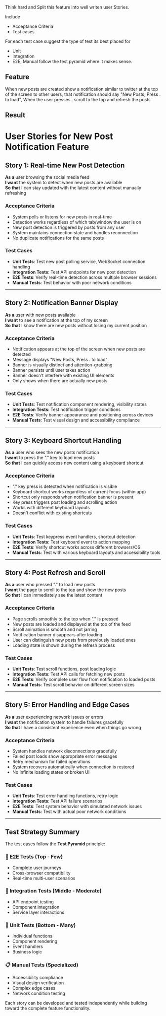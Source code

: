 Think hard and Split this feature into well writen user Stories. 

Include 
* Acceptance Criteria 
* Test cases. 

For each test case suggest the type of test its best placed for 
* Unit
* Integration
* E2E, Manual
follow the test pyramid where it makes sense. 

Feature
-----
When new posts are created show a notification similar to twitter at the top 
of the screen to other users, that notification should say "New Posts, Press .
to load", When the user presses . scroll to the top and refresh the posts












Result
------
# User Stories for New Post Notification Feature

## Story 1: Real-time New Post Detection
**As a** user browsing the social media feed  
**I want** the system to detect when new posts are available  
**So that** I can stay updated with the latest content without manually refreshing

### Acceptance Criteria
- System polls or listens for new posts in real-time
- Detection works regardless of which tab/window the user is on
- New post detection is triggered by posts from any user
- System maintains connection state and handles reconnection
- No duplicate notifications for the same posts

### Test Cases
- **Unit Tests**: Test new post polling service, WebSocket connection handling
- **Integration Tests**: Test API endpoints for new post detection
- **E2E Tests**: Verify real-time detection across multiple browser sessions
- **Manual Tests**: Test behavior with poor network conditions

---

## Story 2: Notification Banner Display
**As a** user with new posts available  
**I want** to see a notification at the top of my screen  
**So that** I know there are new posts without losing my current position

### Acceptance Criteria
- Notification appears at the top of the screen when new posts are detected
- Message displays "New Posts, Press . to load"
- Banner is visually distinct and attention-grabbing
- Banner persists until user takes action
- Banner doesn't interfere with existing UI elements
- Only shows when there are actually new posts

### Test Cases
- **Unit Tests**: Test notification component rendering, visibility states
- **Integration Tests**: Test notification trigger conditions
- **E2E Tests**: Verify banner appearance and positioning across devices
- **Manual Tests**: Test visual design and accessibility compliance

---

## Story 3: Keyboard Shortcut Handling
**As a** user who sees the new posts notification  
**I want** to press the "." key to load new posts  
**So that** I can quickly access new content using a keyboard shortcut

### Acceptance Criteria
- "." key press is detected when notification is visible
- Keyboard shortcut works regardless of current focus (within app)
- Shortcut only responds when notification banner is present
- Key press triggers post loading and scrolling action
- Works with different keyboard layouts
- Doesn't conflict with existing shortcuts

### Test Cases
- **Unit Tests**: Test keypress event handlers, shortcut detection
- **Integration Tests**: Test keyboard event to action mapping
- **E2E Tests**: Verify shortcut works across different browsers/OS
- **Manual Tests**: Test with various keyboard layouts and accessibility tools

---

## Story 4: Post Refresh and Scroll
**As a** user who pressed "." to load new posts  
**I want** the page to scroll to the top and show the new posts  
**So that** I can immediately see the latest content

### Acceptance Criteria
- Page scrolls smoothly to the top when "." is pressed
- New posts are loaded and displayed at the top of the feed
- Scroll animation is smooth and not jarring
- Notification banner disappears after loading
- User can distinguish new posts from previously loaded ones
- Loading state is shown during the refresh process

### Test Cases
- **Unit Tests**: Test scroll functions, post loading logic
- **Integration Tests**: Test API calls for fetching new posts
- **E2E Tests**: Verify complete user flow from notification to loaded posts
- **Manual Tests**: Test scroll behavior on different screen sizes

---

## Story 5: Error Handling and Edge Cases
**As a** user experiencing network issues or errors  
**I want** the notification system to handle failures gracefully  
**So that** I have a consistent experience even when things go wrong

### Acceptance Criteria
- System handles network disconnections gracefully
- Failed post loads show appropriate error messages
- Retry mechanism for failed operations
- System recovers automatically when connection is restored
- No infinite loading states or broken UI

### Test Cases
- **Unit Tests**: Test error handling functions, retry logic
- **Integration Tests**: Test API failure scenarios
- **E2E Tests**: Test system behavior with simulated network issues
- **Manual Tests**: Test with actual poor network conditions

---

## Test Strategy Summary

The test cases follow the **Test Pyramid** principle:

### 🔺 **E2E Tests (Top - Few)**
- Complete user journeys
- Cross-browser compatibility
- Real-time multi-user scenarios

### 🔳 **Integration Tests (Middle - Moderate)**  
- API endpoint testing
- Component integration
- Service layer interactions

### 🔲 **Unit Tests (Bottom - Many)**
- Individual functions
- Component rendering
- Event handlers
- Business logic

### 📋 **Manual Tests (Specialized)**
- Accessibility compliance
- Visual design verification  
- Complex edge cases
- Network condition testing

Each story can be developed and tested independently while building toward the complete feature functionality.